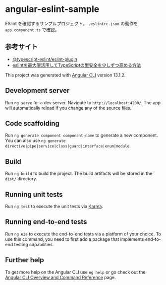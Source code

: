 # angular-eslint-sample

ESlint を確認するサンプルプロジェクト。
`.eslintrc.json` の動作を `app.component.ts` で確認。

## 参考サイト

* [@typescript-eslint/eslint-plugin](https://www.npmjs.com/package/@typescript-eslint/eslint-plugin)
* [eslintを最大限活用してTypeScriptの型安全を少しずつ高める方法](https://tech.ga-tech.co.jp/entry/2020/01/refactoring-type-safety-with-eslint)

This project was generated with [Angular CLI](https://github.com/angular/angular-cli) version 13.1.2.

## Development server

Run `ng serve` for a dev server. Navigate to `http://localhost:4200/`. The app will automatically reload if you change any of the source files.

## Code scaffolding

Run `ng generate component component-name` to generate a new component. You can also use `ng generate directive|pipe|service|class|guard|interface|enum|module`.

## Build

Run `ng build` to build the project. The build artifacts will be stored in the `dist/` directory.

## Running unit tests

Run `ng test` to execute the unit tests via [Karma](https://karma-runner.github.io).

## Running end-to-end tests

Run `ng e2e` to execute the end-to-end tests via a platform of your choice. To use this command, you need to first add a package that implements end-to-end testing capabilities.

## Further help

To get more help on the Angular CLI use `ng help` or go check out the [Angular CLI Overview and Command Reference](https://angular.io/cli) page.
